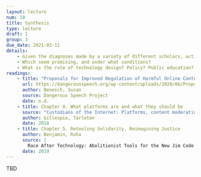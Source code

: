 ```yaml
---
layout: lecture
num: 18
title: Synthesis
type: lecture
draft: 1
group: 3
due_date: 2021-03-11
details: 
    - Given the diagnoses made by a variety of different scholars, activists, and your classmates, what are possible remedies suggested?
    - Which seem promising, and under what conditions?
    - What is the role of technology design? Policy? Public education? Others?
readings:
    - title: "Proposals for Improved Regulation of Harmful Online Content"
      url: https://dangerousspeech.org/wp-content/uploads/2020/06/Proposals-for-Improved-Regulation-of-Harmful-Online-Content-Formatted-v5.2.1.pdf
      author: Benesch, Susan
      source: Dangerous Speech Project
      date: n.d.
    - title: Chapter 8. What platforms are and what they should be
      source: "Custodians of the Internet: Platforms, content moderation, and the hidden decisions that shape social media"
      author: Gillespie, Tarleton
      date: 2018
    - title: Chapter 5. Retooling Solidarity, Reimagining Justice
      author: Benjamin, Ruha
      source: |
        Race After Technology: Abolitionist Tools for the New Jim Code
      date: 2019
---
```



TBD